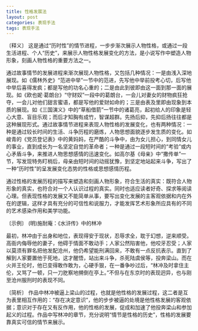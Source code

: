 ```yaml
---
title: 性格发展法
layout: post
categories: 表现手法
tags: 表现手法
---
```


〔释义〕 这是通过“历时性”的情节进程，一步步渐次展示人物性格，或通过一段生活进程、个人“历史”，来展示人物性格发展变化的方法，是小说写作中塑造人物形象，刻画人物性格的重要方法之一。

通过故事情节的发展进程来渐次展现人物性格，又包括几种情况：一是由浅入深地展现。如《儒林外史》“范进中举”一节中的范进，先写他中举前投考心切，后写他中举后喜得发疯；都是写他的功名心重的；二是由此到彼即由这一面到那一面的展现。如《欧也妮·葛朗台》“守财奴”一段中的葛朗台，一会儿对妻女的财物疯狂抢夺，一会儿对他们甜言蜜语，都是写他的爱财如命的；三是由表及里即由现象到本质的展现。如《三国演义》中的“草船借箭”一节中的诸葛亮，起初给人的印象是轻心大意、盲目乐观；而后才知胸有成竹，智谋超群。先扬后抑，先抑后扬往往都是这种展现形式。通过故事情节进程来表现人物性格的发展变化，也有两种情况：一种是通过较长时间的生活、斗争历程的磨炼，人物思想面貌逐步发生质的变化。如峻青的《党员登记表》中的黄妈妈，在严酷的斗争中，由为女儿担心，到同情女儿的事业，直到成长为一名坚定自觉的革命者；一种是通过一段短时间的“考验”或内心矛盾斗争，来推进人物思想感情的迅速变化。如高尔基《母亲》中“撒传单”一节，写发现特务盯梢后，母亲由短时间的动摇犹豫，到坚定地站起来斗争，写出了一种“历时性”的呈发展变化态势的性格或思想感情历程。

通过性格的发展历程的描写来塑造和刻画人物形象，符合生活的真实：既符合人物形象的真实，也符合对一个人认识过程的真实。同时也适应读者好奇、探求等阅读心理。但表现性格的发展又不能简单从事，要写出变化发展的主客观依据和内在外在的逻辑，这样才具有充分的可信性和说服力，才能发挥艺术形象所应具有的不同的艺术感染作用和美学功能。

〔示例〕 (明)施耐庵：《水浒传》中的林冲

最初，林冲由于出身和地位，表现得安于现状，忍辱求全，耽于幻想，逆来顺受。高衙内侮辱他的妻子，他碍于情面不敢动手；人家公然陷害他，他咬牙忍受；人家以莫须有罪名把他发配沧州，他仍希望能刑满回来，不敢有一点反抗表示。直到了解到人家要置他于死地，这才醒悟，站出来斗争，杀死陆虞侯等，投奔梁山。而在火并王伦时，他已变得敢作敢为，心硬手狠，在一番争吵过后，“林冲及时拿住主伦，又骂了一顿，只一刀肐察地搠倒在亭上。”不但与在东京时的表现迥异，也与刚至沧州服刑时的表现不同。

〔简析〕 作品中林冲被逼上梁山的过程，也就是他性格的发展过程，这二者是互为表里相互作用的：“存在决定意识”，他的步步被逼的处境是他性格发展的客观依据；意识对于存在又有反作用，他的性格的发展，促成和加速了他投奔梁山和参加起义的过程。作品中写林冲的章节，充分说明“情节是性格的历史”，性格的发展要靠真实可信的情节来展示。 